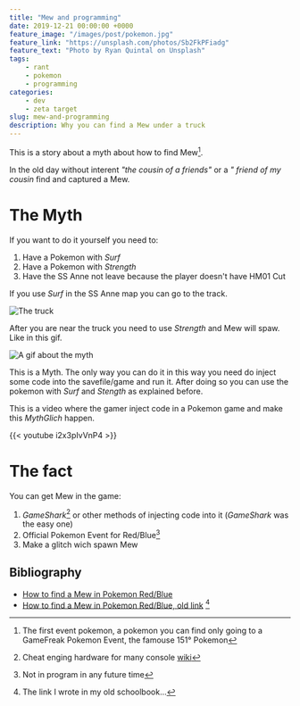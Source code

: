 ```yaml
---
title: "Mew and programming"
date: 2019-12-21 00:00:00 +0000
feature_image: "/images/post/pokemon.jpg"
feature_link: "https://unsplash.com/photos/Sb2FkPFiadg"
feature_text: "Photo by Ryan Quintal on Unsplash"
tags:
    - rant
    - pokemon
    - programming
categories:
    - dev
    - zeta target
slug: mew-and-programming
description: Why you can find a Mew under a truck
---
```


This is a story about a myth about how to find Mew[^1].

In the old day without interent _"the cousin of a friends"_ or a _" friend of my cousin_ find and captured a Mew.

# The Myth

If you want to do it yourself you need to:

1. Have a Pokemon with _Surf_
2. Have a Pokemon with _Strength_
3. Have the SS Anne not leave because the player doesn't have HM01 Cut

If you use _Surf_ in the SS Anne map you can go to the track.

![The truck](/images/post/mew/truck.jpg)

After you are near the truck you need to use _Strength_ and Mew will spaw.
Like in this gif.

![A gif about the myth](/images/post/mew/mew.gif)

This is a Myth. The only way you can do it in this way you need do inject some code into the savefile/game and run it. After doing so you can use the pokemon with _Surf_ and _Stength_ as explained before.

This is a video where the gamer inject code in a Pokemon game and make this _MythGlich_ happen.

{{< youtube i2x3pIvVnP4 >}}

# The fact

You can get Mew in the game:

1. _GameShark_[^2] or other methods of injecting code into it (_GameShark_ was the easy one)
2. Official Pokemon Event for Red/Blue[^3]
3. Make a glitch wich spawn Mew

## Bibliography

-   [How to find a Mew in Pokemon Red/Blue](https://www.wikihow.com/Find-Mew-in-Pok%C3%A9mon-Red/Blue)
-   [How to find a Mew in Pokemon Red/Blue, old link](http://pokedex.kary.ca/catchmew.shtml) [^biblio1]

[^1]: The first event pokemon, a pokemon you can find only going to a GameFreak Pokemon Event, the famouse 151° Pokemon
[^biblio1]: The link I wrote in my old schoolbook...
[^2]: Cheat enging hardware for many console [wiki](https://en.wikipedia.org/wiki/GameShark)
[^3]: Not in program in any future time
